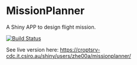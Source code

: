 # MissionPlanner
A Shiny APP to design flight mission. 


[![Build Status](https://travis-ci.org/byzheng/missionplanner.svg?branch=master)](https://travis-ci.org/byzheng/missionplanner)

See live version here: https://croptsrv-cdc.it.csiro.au/shiny/users/zhe00a/missionplanner/

